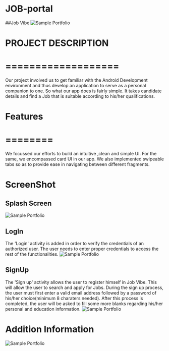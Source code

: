 # JOB-portal
##Job Vibe 
![Sample Portfolio](https://github.com/Rocktim53/JOB-portal/blob/master/jvtie.png)

 # PROJECT DESCRIPTION
 # ===================
 Our project involved us to get familiar with the Android Development environment and thus develop an application 
 to serve as a personal companion to one. 
 So what our app does is fairly simple. It takes candidate details and find a Job that is suitable according to 
 his/her qualifications.

 # Features
 # ========
 We focussed our efforts to build an intuitive ,clean and simple UI. For the same, we encompassed card UI in our app. 
 We also implemented swipeable tabs so as to provide ease in navigating between different fragments.

# ScreenShot

## Splash Screen
 ![Sample Portfolio](https://github.com/Rocktim53/JOB-portal/blob/master/screenshots/screenshot/Splash.png)

## LogIn
The 'Login' activity is added in order to verify the credentials of an authorized user. The user needs to enter proper
credentials to access the rest of the functionalities.
 ![Sample Portfolio](https://github.com/Rocktim53/JOB-portal/blob/master/screenshots/screenshot/Login.png)

## SignUp
The 'Sign up' activity allows the user to register himself in Job Vibe. This will allow the user to search and apply for Jobs. 
During the sign up process, the user must first enter a valid email address followed by a password of his/her choice(minimum 8 charaters needed).
 After this process is completed, the user will be asked to fill some more blanks regarding his/her personal and education information.
 ![Sample Portfolio](https://github.com/Rocktim53/JOB-portal/blob/master/screenshots/screenshot/Signup.png)

 # Addition Information
 ![Sample Portfolio](https://github.com/Rocktim53/JOB-portal/blob/master/screenshots/screenshot/ProfilePersonal.png)



